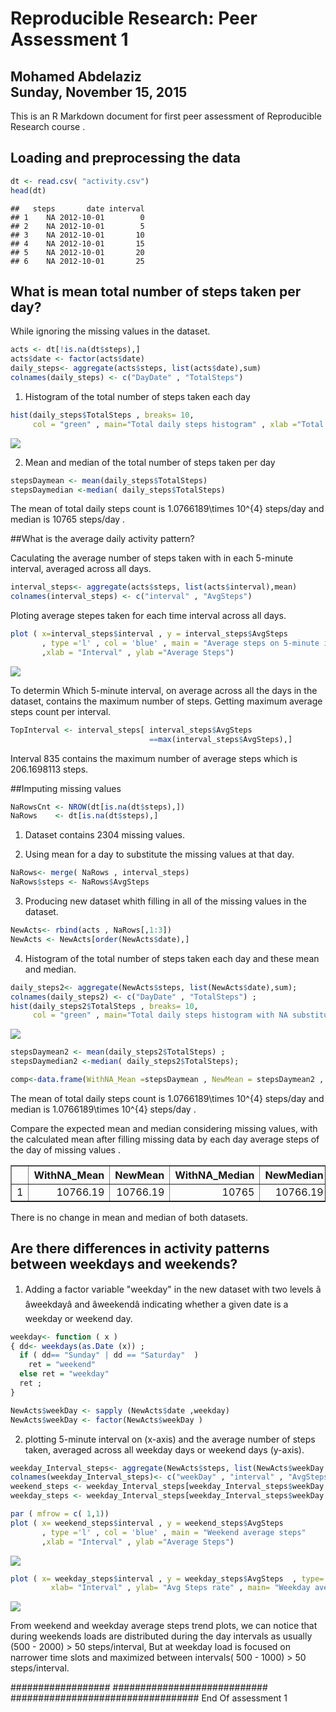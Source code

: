 # Reproducible Research: Peer Assessment 1
Mohamed Abdelaziz  
Sunday, November 15, 2015  
---

This is an R Markdown document for first peer assessment of Reproducible Research course . 

## Loading and preprocessing the data


```r
dt <- read.csv( "activity.csv")
head(dt)
```

```
##   steps       date interval
## 1    NA 2012-10-01        0
## 2    NA 2012-10-01        5
## 3    NA 2012-10-01       10
## 4    NA 2012-10-01       15
## 5    NA 2012-10-01       20
## 6    NA 2012-10-01       25
```

## What is mean total number of steps taken per day?
While  ignoring the missing values in the dataset.


```r
acts <- dt[!is.na(dt$steps),]
acts$date <- factor(acts$date) 
daily_steps<- aggregate(acts$steps, list(acts$date),sum)
colnames(daily_steps) <- c("DayDate" , "TotalSteps")
```

1. Histogram of the total number of steps taken each day


```r
hist(daily_steps$TotalSteps , breaks= 10, 
     col = "green" , main="Total daily steps histogram" , xlab ="Total steps count") 
```

![](PA1_template_files/figure-html/unnamed-chunk-4-1.png) 

2. Mean and median of the total number of steps taken per day


```r
stepsDaymean <- mean(daily_steps$TotalSteps)
stepsDaymedian <-median( daily_steps$TotalSteps)
```
The mean of total daily steps count is 1.0766189\times 10^{4} steps/day  and median is 10765 steps/day  .


##What is the average daily activity pattern?

Caculating the average number of steps taken with in each 5-minute interval, averaged across all days.


```r
interval_steps<- aggregate(acts$steps, list(acts$interval),mean)
colnames(interval_steps) <- c("interval" , "AvgSteps")
```
Ploting average stepes taken for each time interval across all days.


```r
plot ( x=interval_steps$interval , y = interval_steps$AvgSteps 
       , type ='l' , col = 'blue' , main = "Average steps on 5-minute interval" 
       ,xlab = "Interval" , ylab ="Average Steps")
```

![](PA1_template_files/figure-html/unnamed-chunk-7-1.png) 

To determin Which 5-minute interval, on average across all the days in the dataset, contains the maximum number of steps. Getting maximum average steps count per interval.


```r
TopInterval <- interval_steps[ interval_steps$AvgSteps
                               ==max(interval_steps$AvgSteps),]
```

Interval 835 contains the maximum number of average steps which is 206.1698113 steps.

##Imputing missing values

```r
NaRowsCnt <- NROW(dt[is.na(dt$steps),])
NaRows    <- dt[is.na(dt$steps),]
```
1. Dataset contains 2304 missing values.

2. Using mean for a day to substitute the missing values at that day.


```r
NaRows<- merge( NaRows , interval_steps)
NaRows$steps <- NaRows$AvgSteps
```

3. Producing new dataset whith filling in all of the missing values in the dataset.

```r
NewActs<- rbind(acts , NaRows[,1:3])
NewActs <- NewActs[order(NewActs$date),] 
```


4. Histogram of the total number of steps taken each day and these mean and median.

```r
daily_steps2<- aggregate(NewActs$steps, list(NewActs$date),sum);
colnames(daily_steps2) <- c("DayDate" , "TotalSteps") ;
hist(daily_steps2$TotalSteps , breaks= 10, 
     col = "green" , main="Total daily steps histogram with NA substituted") ;
```

![](PA1_template_files/figure-html/unnamed-chunk-12-1.png) 

```r
stepsDaymean2 <- mean(daily_steps2$TotalSteps) ;
stepsDaymedian2 <-median( daily_steps2$TotalSteps);

comp<-data.frame(WithNA_Mean =stepsDaymean , NewMean = stepsDaymean2 , WithNA_Median= stepsDaymedian , NewMedian = stepsDaymedian2) 
```

  The mean of total daily steps count is 1.0766189\times 10^{4} steps/day  and median is     1.0766189\times 10^{4} steps/day  .
  
 Compare the expected mean and median considering missing values, with the calculated mean after filling missing data by each day average steps of the day of missing values . 

<!-- html table generated in R 3.2.2 by xtable 1.8-0 package -->
<!-- Mon Nov 30 11:18:18 2015 -->
<table border=1>
<tr> <th>  </th> <th> WithNA_Mean </th> <th> NewMean </th> <th> WithNA_Median </th> <th> NewMedian </th>  </tr>
  <tr> <td align="right"> 1 </td> <td align="right"> 10766.19 </td> <td align="right"> 10766.19 </td> <td align="right"> 10765 </td> <td align="right"> 10766.19 </td> </tr>
   </table>
  
  There is no change in mean and median of both datasets. 


## Are there differences in activity patterns between weekdays and weekends?


1.  Adding a factor variable "weekday" in the new dataset <with filled NA> with two levels â âweekdayâ and âweekendâ indicating whether a given date is a weekday or weekend day.


```r
weekday<- function ( x )  
{ dd<- weekdays(as.Date (x)) ;
  if ( dd== "Sunday" | dd == "Saturday"  ) 
    ret = "weekend" 
  else ret = "weekday"    
  ret ;
}

NewActs$weekDay <- sapply (NewActs$date ,weekday)
NewActs$weekDay <- factor(NewActs$weekDay )
```

2. plotting 5-minute interval on (x-axis) and the average number of steps taken, averaged across all weekday days or weekend days (y-axis).


```r
weekday_Interval_steps<- aggregate(NewActs$steps, list(NewActs$weekDay , NewActs$interval ), mean)
colnames(weekday_Interval_steps)<- c("weekDay" , "interval" , "AvgSteps")
weekend_steps <- weekday_Interval_steps[weekday_Interval_steps$weekDay == "weekend",]
weekday_steps <- weekday_Interval_steps[weekday_Interval_steps$weekDay == "weekday",]

par ( mfrow = c( 1,1))
plot ( x= weekend_steps$interval , y = weekend_steps$AvgSteps 
       , type ='l' , col = 'blue' , main = "Weekend average steps"  
       ,xlab = "Interval" , ylab ="Average Steps")
```

![](PA1_template_files/figure-html/unnamed-chunk-15-1.png) 

```r
plot ( x= weekday_steps$interval , y = weekday_steps$AvgSteps  , type='l' , col = 'green',
         xlab= "Interval" , ylab= "Avg Steps rate" , main= "Weekday average steps")
```

![](PA1_template_files/figure-html/unnamed-chunk-15-2.png) 

From weekend and weekday average steps trend plots, we can notice that during weekends loads are distributed during the day intervals as usually (500 - 2000) > 50 steps/interval, 
But at weekday load is focused on narrower time slots and maximized between intervals( 500 - 1000) > 50 steps/interval.


################## ############################ ##################################
End Of assessment 1 
